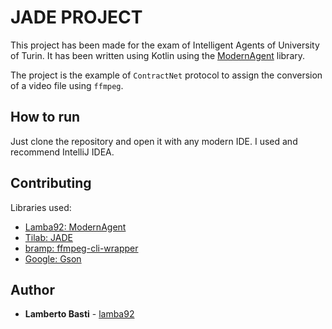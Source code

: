# JADE PROJECT

This project has been made for the exam of Intelligent Agents of University of Turin. It has been written using Kotlin using the [ModernAgent](https://github.com/lamba92/jade-modern-agent) library.

The project is the example of `ContractNet` protocol to assign the conversion of a video file using `ffmpeg`.

## How to run
Just clone the repository and open it with any modern IDE. I used and recommend IntelliJ IDEA.

## Contributing

Libraries used:

- [Lamba92: ModernAgent](https://github.com/lamba92/jade-modern-agent)
- [Tilab: JADE](http://jade.tilab.com/)
- [bramp: ffmpeg-cli-wrapper](https://github.com/bramp/ffmpeg-cli-wrapper)
- [Google: Gson](https://github.com/google/gson)

## Author

* **Lamberto Basti**  - [lamba92](https://github.com/lamba92)